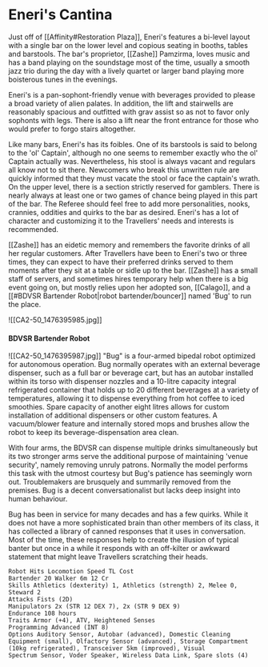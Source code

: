 # Eneri's Cantina

Just off of [[Affinity#Restoration Plaza]], Eneri's features a bi-level layout with a single bar on the lower level and copious seating in booths, tables and barstools. The bar's proprietor, [[Zashe]] Pamzirma, loves music and has a band playing on the soundstage most of the time, usually a smooth jazz trio during the day with a lively quartet or larger band playing more boisterous tunes in the evenings.

Eneri's is a pan-sophont-friendly venue with beverages provided to please a broad variety of alien palates. In addition, the lift and stairwells are reasonably spacious and outfitted with grav assist so as not to favor only sophonts with legs. There is also a lift near the front entrance for those who would prefer to forgo stairs altogether.

Like many bars, Eneri's has its foibles. One of its barstools is said to belong to the 'ol' Captain', although no one seems to remember exactly who the ol' Captain actually was. Nevertheless, his stool is always vacant and regulars all know not to sit there. Newcomers who break this unwritten rule are quickly informed that they must vacate the stool or face the captain's wrath. On the upper level, there is a section strictly reserved for gamblers. There is nearly always at least one or two games of chance being played in this part of the bar. The Referee should feel free to add more personalities, nooks, crannies, oddities and quirks to the bar as desired. Eneri's has a lot of character and customizing it to the Travellers' needs and interests is recommended.

[[Zashe]] has an eidetic memory and remembers the favorite drinks of all her regular customers. After Travellers have been to Eneri's two or three times, they can expect to have their preferred drinks served to them moments after they sit at a table or sidle up to the bar. [[Zashe]] has a small staff of servers, and sometimes hires temporary help when there is a big event going on, but mostly relies upon her adopted son, [[Calago]], and a [[#BDVSR Bartender Robot|robot bartender/bouncer]] named 'Bug' to run the place.

![[CA2-50_1476395985.jpg]]

#### BDVSR Bartender Robot

![[CA2-50_1476395987.jpg]]
"Bug" is a four-armed bipedal robot optimized for autonomous operation. Bug normally operates with an external beverage dispenser, such as a full bar or beverage cart, but has an autobar installed within its torso with dispenser nozzles and a 10-litre capacity integral refrigerated container that holds up to 20 different beverages at a variety of temperatures, allowing it to dispense everything from hot coffee to iced smoothies. Spare capacity of another eight litres allows for custom installation of additional dispensers or other custom features. A vacuum/blower feature and internally stored mops and brushes allow the robot to keep its beverage-dispensation area clean.

With four arms, the BDVSR can dispense multiple drinks simultaneously but its two stronger arms serve the additional purpose of maintaining 'venue security', namely removing unruly patrons. Normally the model performs this task with the utmost courtesy but Bug's patience has seemingly worn out. Troublemakers are brusquely and summarily removed from the premises. Bug is a decent conversationalist but lacks deep insight into human behaviour.

Bug has been in service for many decades and has a few quirks. While it does not have a more sophisticated brain than other members of its class, it has collected a library of canned responses that it uses in conversation. Most of the time, these responses help to create the illusion of typical banter but once in a while it responds with an off-kilter or awkward statement that might leave Travellers scratching their heads.

```
Robot Hits Locomotion Speed TL Cost
Bartender 20 Walker 6m 12 Cr
Skills Athletics (dexterity) 1, Athletics (strength) 2, Melee 0, Steward 2
Attacks Fists (2D)
Manipulators 2x (STR 12 DEX 7), 2x (STR 9 DEX 9)
Endurance 108 hours
Traits Armor (+4), ATV, Heightened Senses
Programming Advanced (INT 8)
Options Auditory Sensor, Autobar (advanced), Domestic Cleaning Equipment (small), Olfactory Sensor (advanced), Storage Compartment (10kg refrigerated), Transceiver 5km (improved), Visual
Spectrum Sensor, Voder Speaker, Wireless Data Link, Spare slots (4)
```